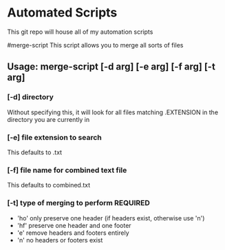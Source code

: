 # Automated Scripts
This git repo will house all of my automation scripts

#merge-script
This script allows you to merge all sorts of files
## Usage: merge-script [-d arg] [-e arg] [-f arg] [-t arg]
### [-d] directory
Without specifying this, it will look for all files matching .EXTENSION in the directory you are currently in
### [-e] file extension to search
This defaults to .txt
### [-f] file name for combined text file
This defaults to combined.txt
### [-t] type of merging to perform **REQUIRED**
* 'ho' only preserve one header (if headers exist, otherwise use 'n')
* 'hf' preserve one header and one footer
* 'e' remove headers and footers entirely
* 'n' no headers or footers exist
